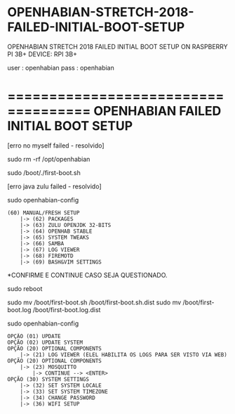# OPENHABIAN-STRETCH-2018-FAILED-INITIAL-BOOT-SETUP
OPENHABIAN STRETCH 2018 FAILED INITIAL BOOT SETUP ON RASPBERRY PI 3B+
DEVICE: RPI 3B+

user : openhabian
pass : openhabian

====================================
OPENHABIAN FAILED INITIAL BOOT SETUP
=====================================

[erro no myself failed - resolvido]

sudo rm -rf /opt/openhabian

sudo /boot/./first-boot.sh


[erro java zulu failed - resolvido]

sudo openhabian-config

	(60) MANUAL/FRESH SETUP
		|-> (62) PACKAGES
		|-> (63) ZULU OPENJDK 32-BITS
		|-> (64) OPENHAB STABLE
		|-> (65) SYSTEM TWEAKS
		|-> (66) SAMBA
		|-> (67) LOG VIEWER
		|-> (68) FIREMOTD
		|-> (69) BASH&VIM SETTINGS

*CONFIRME E CONTINUE CASO SEJA QUESTIONADO.

sudo reboot

sudo mv /boot/first-boot.sh /boot/first-boot.sh.dist
sudo mv /boot/first-boot.log /boot/first-boot.log.dist

sudo openhabian-config

	OPÇÃO (01) UPDATE
	OPÇÃO (02) UPDATE SYSTEM
	OPÇÃO (20) OPTIONAL COMPONENTS
		|-> (21) LOG VIEWER (ELEL HABILITA OS LOGS PARA SER VISTO VIA WEB)
	OPÇÃO (20) OPTIONAL COMPONENTS
		|-> (23) MOSQUITTO
			|-> CONTINUE --> <ENTER>
	OPÇÃO (30) SYSTEM SETTINGS
		|-> (32) SET SYSTEM LOCALE
		|-> (33) SET SYSTEM TIMEZONE
		|-> (34) CHANGE PASSWORD
		|-> (36) WIFI SETUP
